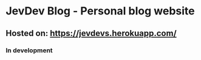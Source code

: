 # JevDev Blog - Personal blog website
## Hosted on: https://jevdevs.herokuapp.com/
### In development
